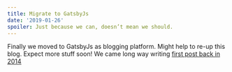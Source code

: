 ```yaml
---
title: Migrate to GatsbyJs
date: '2019-01-26'
spoiler: Just because we can, doesn’t mean we should.
---
```


Finally we moved to GatsbyJs as blogging platform. Might help to re-up this blog.
Expect more stuff soon! We came long way writing [first post back in 2014](/welcome-to-digitalaholic/)